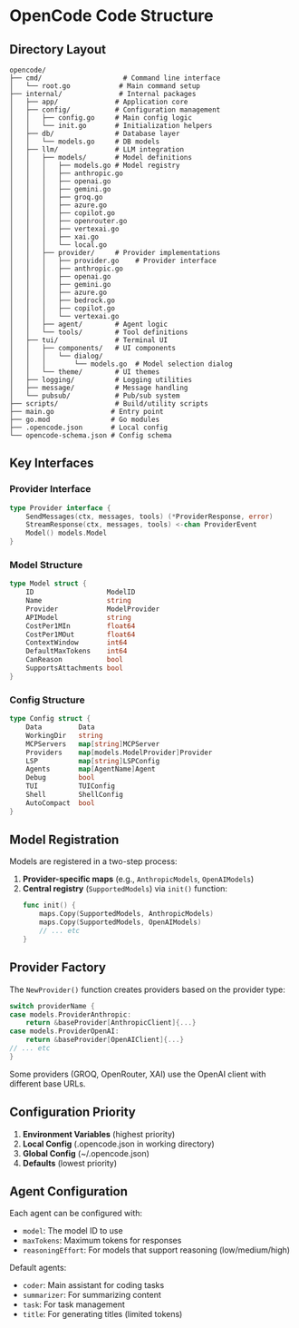 # OpenCode Code Structure

## Directory Layout

```
opencode/
├── cmd/                    # Command line interface
│   └── root.go            # Main command setup
├── internal/              # Internal packages
│   ├── app/              # Application core
│   ├── config/           # Configuration management
│   │   ├── config.go     # Main config logic
│   │   └── init.go       # Initialization helpers
│   ├── db/               # Database layer
│   │   └── models.go     # DB models
│   ├── llm/              # LLM integration
│   │   ├── models/       # Model definitions
│   │   │   ├── models.go # Model registry
│   │   │   ├── anthropic.go
│   │   │   ├── openai.go
│   │   │   ├── gemini.go
│   │   │   ├── groq.go
│   │   │   ├── azure.go
│   │   │   ├── copilot.go
│   │   │   ├── openrouter.go
│   │   │   ├── vertexai.go
│   │   │   ├── xai.go
│   │   │   └── local.go
│   │   ├── provider/     # Provider implementations
│   │   │   ├── provider.go    # Provider interface
│   │   │   ├── anthropic.go
│   │   │   ├── openai.go
│   │   │   ├── gemini.go
│   │   │   ├── azure.go
│   │   │   ├── bedrock.go
│   │   │   ├── copilot.go
│   │   │   └── vertexai.go
│   │   ├── agent/        # Agent logic
│   │   └── tools/        # Tool definitions
│   ├── tui/              # Terminal UI
│   │   ├── components/   # UI components
│   │   │   └── dialog/
│   │   │       └── models.go  # Model selection dialog
│   │   └── theme/        # UI themes
│   ├── logging/          # Logging utilities
│   ├── message/          # Message handling
│   └── pubsub/           # Pub/sub system
├── scripts/              # Build/utility scripts
├── main.go              # Entry point
├── go.mod               # Go modules
├── .opencode.json       # Local config
└── opencode-schema.json # Config schema
```

## Key Interfaces

### Provider Interface
```go
type Provider interface {
    SendMessages(ctx, messages, tools) (*ProviderResponse, error)
    StreamResponse(ctx, messages, tools) <-chan ProviderEvent
    Model() models.Model
}
```

### Model Structure
```go
type Model struct {
    ID                  ModelID
    Name                string
    Provider            ModelProvider
    APIModel            string
    CostPer1MIn         float64
    CostPer1MOut        float64
    ContextWindow       int64
    DefaultMaxTokens    int64
    CanReason           bool
    SupportsAttachments bool
}
```

### Config Structure
```go
type Config struct {
    Data         Data
    WorkingDir   string
    MCPServers   map[string]MCPServer
    Providers    map[models.ModelProvider]Provider
    LSP          map[string]LSPConfig
    Agents       map[AgentName]Agent
    Debug        bool
    TUI          TUIConfig
    Shell        ShellConfig
    AutoCompact  bool
}
```

## Model Registration

Models are registered in a two-step process:

1. **Provider-specific maps** (e.g., `AnthropicModels`, `OpenAIModels`)
2. **Central registry** (`SupportedModels`) via `init()` function:
   ```go
   func init() {
       maps.Copy(SupportedModels, AnthropicModels)
       maps.Copy(SupportedModels, OpenAIModels)
       // ... etc
   }
   ```

## Provider Factory

The `NewProvider()` function creates providers based on the provider type:
```go
switch providerName {
case models.ProviderAnthropic:
    return &baseProvider[AnthropicClient]{...}
case models.ProviderOpenAI:
    return &baseProvider[OpenAIClient]{...}
// ... etc
}
```

Some providers (GROQ, OpenRouter, XAI) use the OpenAI client with different base URLs.

## Configuration Priority

1. **Environment Variables** (highest priority)
2. **Local Config** (.opencode.json in working directory)
3. **Global Config** (~/.opencode.json)
4. **Defaults** (lowest priority)

## Agent Configuration

Each agent can be configured with:
- `model`: The model ID to use
- `maxTokens`: Maximum tokens for responses
- `reasoningEffort`: For models that support reasoning (low/medium/high)

Default agents:
- `coder`: Main assistant for coding tasks
- `summarizer`: For summarizing content
- `task`: For task management
- `title`: For generating titles (limited tokens)